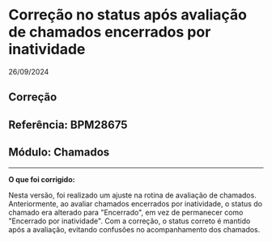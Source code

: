 # Correção no status após avaliação de chamados encerrados por inatividade
26/09/2024
## Correção
## Referência: BPM28675
## Módulo: Chamados
***

**O que foi corrigido:**

Nesta versão, foi realizado um ajuste na rotina de avaliação de chamados. Anteriormente, ao avaliar chamados encerrados por inatividade, o status do chamado era alterado para "Encerrado", em vez de permanecer como "Encerrado por inatividade". Com a correção, o status correto é mantido após a avaliação, evitando confusões no acompanhamento dos chamados.

